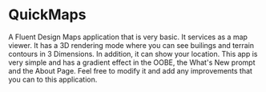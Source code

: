 # QuickMaps
A Fluent Design Maps application that is very basic. It services as a map viewer. It has a 3D rendering mode where you can see builings and terrain contours in 3 Dimensions. In addition, it can show your location. This app is very simple and has a gradient effect in the OOBE, the What's New prompt and the About Page. Feel free to modify it and add any improvements that you can to this application.
